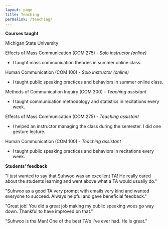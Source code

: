 ```yaml
---
layout: page
title: Teaching
permalink: /teaching/
---
```


**Courses taught**

Michigan State University

  Effects of Mass Communication (COM 275) - *Solo instructor (online)*
  - I taught mass communication theories in summer online class.

  Human Communication (COM 100) - *Solo instructor (online)*
  - I taught public speaking practices and behaviors in summer online class.

  Methods of Communication Inquiry (COM 300) - *Teaching assistant*
  - I taught communication methodology and statistics in recitations every week.

  Effects of Mass Communication (COM 275) - *Teaching assistant*
  - I helped an instructor managing the class during the semester. I did one gesture lecture.

  Human Communication (COM 100) - *Teaching assistant*
  - I taught public speaking practices and behaviors in recitations every week.

**Students' feedback**

"I just wanted to say that Suhwoo was an excellent TA! He really cared about the students learning and went above what a TA would usually do."

"Suhwoo as a good TA very prompt with emails very kind and wanted everyone to succeed. Always helpful and gave beneficial feedback."

"Great job! You did a great job making my public speaking woes go way down. Thankful to have improved on that."

"Suhwoo is tha Man! One of the best TA's I've ever had. He is great."
